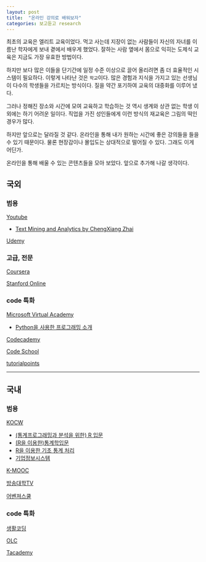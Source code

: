 ```yaml
---
layout: post
title:  "온라인 강의로 배워보자"
categories: 보고듣고 research
---
```


최초의 교육은 엘리트 교육이었다. 먹고 사는데 지장이 없는 사람들이 자신의 자녀를 이름난 학자에게 보내 곁에서 배우게 했었다. 잘하는 사람 옆에서 몸으로 익히는 도제식 교육은 지금도 가장 유효한 방법이다. 

하지만 보다 많은 이들을 단기간에 일정 수준 이상으로 끌어 올리려면 좀 더 효율적인 시스템이 필요하다. 이렇게 나타난 것은 `학교`이다. 많은 경험과 지식을 가지고 있는 선생님이 다수의 학생들을 가르치는 방식이다. 질을 약간 포기하여 교육의 대중화를 이루어 냈다. 

그러나 정해진 장소와 시간에 모여 교육하고 학습하는 것 역시 생계와 상관 없는 학생 이외에는 하기 어려운 일이다. 직업을 가진 성인들에게 이런 방식의 재교육은 그림의 떡인 경우가 많다. 

하지만 앞으로는 달라질 것 같다. 온라인을 통해  내가 원하는 시간에 좋은 강의들을 들을 수 있기 때문이다. 물론 현장감이나 몰입도는 상대적으로 떨어질 수 있다. 그래도 이게 어딘가. 

온라인을 통해 배울 수 있는 콘텐츠들을 모아 보았다. 앞으로 추가해 나갈 생각이다. 


## 국외


### 범용

[Youtube](https://www.youtube.com/)

* [Text Mining and Analytics by ChengXiang Zhai](https://www.youtube.com/playlist?list=PLLssT5z_DsK8Xwnh_0bjN4KNT81bekvtt)

[Udemy](https://www.udemy.com/)


### 고급, 전문


[Coursera](https://www.coursera.org/)

[Stanford Online](http://online.stanford.edu/courses)


### code 특화

[Microsoft Virtual Academy](https://mva.microsoft.com/)

* [Python을 사용한 프로그래밍 소개](https://mva.microsoft.com/ko/training-courses/python--8360?l=V6vO70O8_5804984382)

[Codecademy](https://www.codecademy.com/)

[Code School](https://www.codeschool.com/)

[tutorialpoints](http://www.tutorialspoint.com/index.htm)

***

## 국내

### 범용

[KOCW](http://kocw.net)

* [(통계프로그래밍과 분석을 위한) R 입문](http://www.kocw.net/home/search/kemView.do?kemId=865312)
* [(R을 이용한)통계학입문](http://www.kocw.net/home/search/kemView.do?kemId=864194)
* [R을 이용한 기초 통계 처리](http://www.kocw.net/home/search/kemView.do?kemId=332938)
* [기업정보시스템](http://www.kocw.net/home/search/kemView.do?kemId=1121042)

[K-MOOC](http://www.kmooc.kr/)

[방송대학TV](http://oun.knou.ac.kr/index.jsp)

[어벤져스쿨](https://avengerschool.com/)


### code 특화

[생활코딩](https://opentutorials.org/course/1)

[OLC](http://olc.oss.kr/main.jsp)

[Tacademy](https://tacademy.sktechx.com/frontMain.action)


